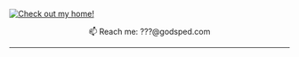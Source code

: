 [![Check out my home!](https://user-images.githubusercontent.com/35205346/92989224-822d7180-f487-11ea-8d1b-47d449772522.png)](https://godsped.com/)
<p align="center">
  📫 Reach me: ???@godsped.com
</p>

---
